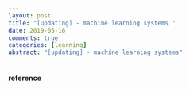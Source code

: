 ```yaml
---
layout: post
title: "[updating] - machine learning systems " 
date: 2019-05-16
comments: true
categories: [learning]
abstract: "[updating] - machine learning systems"
---
```



#### reference 
